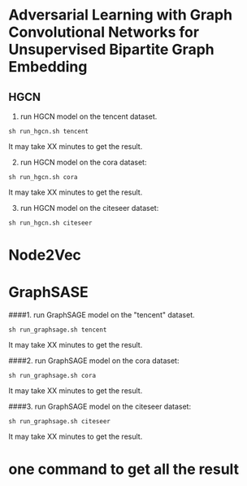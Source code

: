 # Adversarial Learning with Graph Convolutional Networks for Unsupervised Bipartite Graph Embedding


## HGCN
1. run HGCN model on the tencent dataset.
~~~
sh run_hgcn.sh tencent
~~~
It may take XX minutes to get the result.

2. run HGCN model on the cora dataset:
~~~
sh run_hgcn.sh cora
~~~
It may take XX minutes to get the result.

3. run HGCN model on the citeseer dataset:
~~~
sh run_hgcn.sh citeseer
~~~



# Node2Vec


# GraphSASE
####1. run GraphSAGE model on the "tencent" dataset.
~~~
sh run_graphsage.sh tencent
~~~
It may take XX minutes to get the result.

####2. run GraphSAGE model on the cora dataset:
~~~
sh run_graphsage.sh cora
~~~
It may take XX minutes to get the result.

####3. run GraphSAGE model on the citeseer dataset:
~~~
sh run_graphsage.sh citeseer
~~~
It may take XX minutes to get the result.

# one command to get all the result
~~~

~~~

